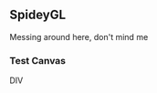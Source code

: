 ## SpideyGL

Messing around here, don't mind me

### Test Canvas

<div>DIV</div>

<!--<canvas id="c"></canvas>-->

<!--<script src="{{ base.url | prepend: site.url }}/spideygl/assets/js/deferred_renderer.js"></script>-->
